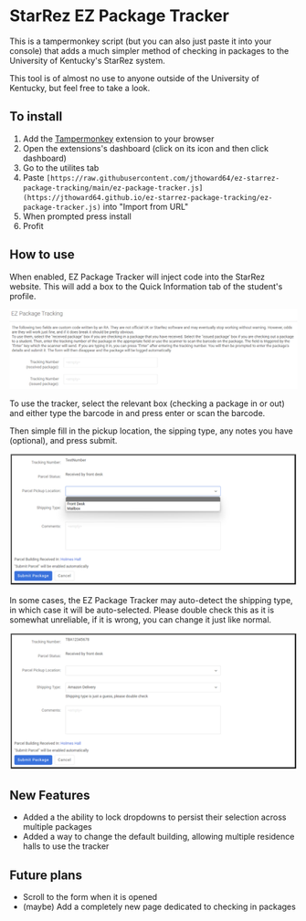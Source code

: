 # StarRez EZ Package Tracker

This is a tampermonkey script (but you can also just paste it into your console) that adds a much simpler method of checking in packages to the University of Kentucky's StarRez system.

This tool is of almost no use to anyone outside of the University of Kentucky, but feel free to take a look.

## To install

1. Add the [Tampermonkey](https://www.tampermonkey.net/) extension to your browser
2. Open the extensions's dashboard (click on its icon and then click dashboard)
3. Go to the utilites tab
4. Paste `[https://raw.githubusercontent.com/jthoward64/ez-starrez-package-tracking/main/ez-package-tracker.js](https://jthoward64.github.io/ez-starrez-package-tracking/ez-package-tracker.js)` into "Import from URL"
5. When prompted press install
6. Profit

## How to use

When enabled, EZ Package Tracker will inject code into the StarRez website. This will add a box to the Quick Information tab of the student's profile.

![Screenshot of the new box](./screenshots/Blank%20Tracker.png)

To use the tracker, select the relevant box (checking a package in or out) and either type the barcode in and press enter or scan the barcode.

Then simple fill in the pickup location, the sipping type, any notes you have (optional), and press submit.

![Screenshot of an in-progress form](./screenshots/Selecting%20a%20Package.png)

In some cases, the EZ Package Tracker may auto-detect the shipping type, in which case it will be auto-selected. Please double check this as it is somewhat unreliable, if it is wrong, you can change it just like normal.

![Screenshot of an auto-detected shipping type](./screenshots/Automatic%20Shipping%20Type.png)

## New Features

- Added a the ability to lock dropdowns to persist their selection across multiple packages
- Added a way to change the default building, allowing multiple residence halls to use the tracker

## Future plans

- Scroll to the form when it is opened
- (maybe) Add a completely new page dedicated to checking in packages
